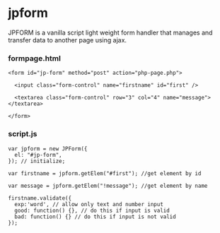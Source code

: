 # jpform
JPFORM is a vanilla script light weight form handler that manages and transfer data to another page using ajax.
### formpage.html
```
<form id="jp-form" method="post" action="php-page.php">

  <input class="form-control" name="firstname" id="first" />
  
  <textarea class="form-control" row="3" col="4" name="message"></textarea>
  
</form>
```
### script.js
```
var jpform = new JPForm({
  el: "#jp-form",
}); // initialize;

var firstname = jpform.getElem("#first"); //get element by id

var message = jpform.getElem("!message"); //get element by name

firstname.validate({
  exp:'word', // allow only text and number input
  good: function() {}, // do this if input is valid
  bad: function() {} // do this if input is not valid
});
```

